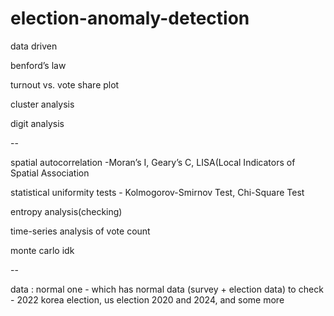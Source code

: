 # election-anomaly-detection
data driven


benford’s law


turnout vs. vote share plot


cluster analysis


digit analysis


--

spatial autocorrelation -Moran’s I, Geary’s C, LISA(Local Indicators of Spatial Association


statistical uniformity tests - Kolmogorov-Smirnov Test, Chi-Square Test

entropy analysis(checking)

time-series analysis of vote count

monte carlo idk


--

data : 
normal one - which has normal data (survey + election data)
to check - 2022 korea election, us election 2020 and 2024, and some more 
